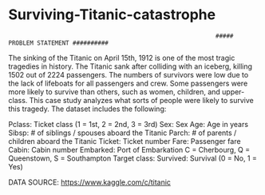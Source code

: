 # Surviving-Titanic-catastrophe

                                                              ##### PROBLEM STATEMENT ##########     
The sinking of the Titanic on April 15th, 1912 is one of the most tragic tragedies in history. The Titanic sank after colliding with an iceberg, killing 1502 out of 2224 passengers. The numbers of survivors were low due to the lack of lifeboats for all passengers and crew. Some passengers were more likely to survive than others, such as women, children, and upper-class. This case study analyzes what sorts of people were likely to survive this tragedy. The dataset includes the following:

Pclass: Ticket class (1 = 1st, 2 = 2nd, 3 = 3rd)
Sex: Sex
Age: Age in years
Sibsp: # of siblings / spouses aboard the Titanic
Parch: # of parents / children aboard the Titanic
Ticket: Ticket number
Fare: Passenger fare
Cabin: Cabin number
Embarked: Port of Embarkation C = Cherbourg, Q = Queenstown, S = Southampton
Target class: Survived: Survival (0 = No, 1 = Yes)

DATA SOURCE: https://www.kaggle.com/c/titanic
